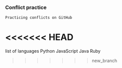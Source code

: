 ### Conflict practice
    Practicing conflicts on GitHub

<<<<<<< HEAD
=======
list of languages
Python
JavaScript
Java
Ruby
>>>>>>> new_branch
